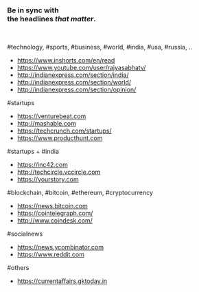 
<h3>
Be in sync with  <br>
the headlines <i>that matter</i>.
</h3>
<br>

#technology, #sports, #business, #world, #india, #usa, #russia, ..
* https://www.inshorts.com/en/read
* https://www.youtube.com/user/rajyasabhatv/
* http://indianexpress.com/section/india/
* http://indianexpress.com/section/world/
* http://indianexpress.com/section/opinion/

#startups
* https://venturebeat.com
* http://mashable.com
* https://techcrunch.com/startups/
* https://www.producthunt.com

#startups + #india
* https://inc42.com
* http://techcircle.vccircle.com
* https://yourstory.com

#blockchain, #bitcoin, #ethereum, #cryptocurrency
* https://news.bitcoin.com
* https://cointelegraph.com/
* http://www.coindesk.com/

#socialnews
* https://news.ycombinator.com
* https://www.reddit.com

#others
* https://currentaffairs.gktoday.in
